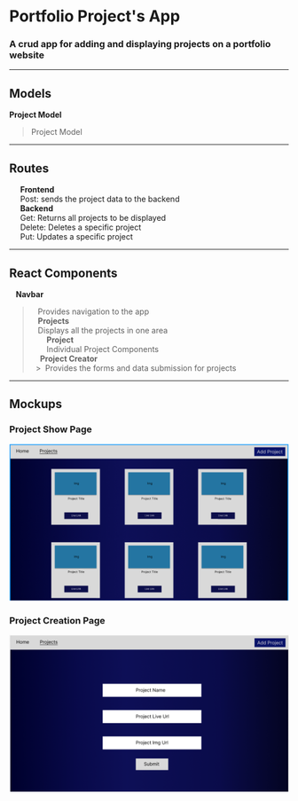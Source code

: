 # Portfolio Project's App
### A crud app for adding and displaying projects on a portfolio website

---







## Models
**Project Model** 
> Project Model 

---

## Routes 
&nbsp;&nbsp;&nbsp;&nbsp; **Frontend**<br>
&nbsp;&nbsp;&nbsp;&nbsp; Post: sends the project data to the backend<br>
&nbsp;&nbsp;&nbsp;&nbsp; **Backend**<br>
&nbsp;&nbsp;&nbsp;&nbsp; Get: Returns all projects to be displayed<br>
&nbsp;&nbsp;&nbsp;&nbsp; Delete: Deletes a specific project<br>
&nbsp;&nbsp;&nbsp;&nbsp; Put: Updates a specific project<br> 

---

## React Components
&nbsp;&nbsp; **Navbar**<br>
> &nbsp;&nbsp; Provides navigation to the app<br>
&nbsp;&nbsp; **Projects**<br>
> &nbsp;&nbsp; Displays all the projects in one area<br>
&nbsp;&nbsp;&nbsp;&nbsp;&nbsp;&nbsp; **Project**<br> 
> &nbsp;&nbsp;&nbsp;&nbsp;&nbsp;&nbsp; Individual Project Components<br> 
&nbsp;&nbsp;&nbsp;&nbsp;**Project Creator**<br>
&nbsp;&nbsp;>&nbsp;&nbsp;Provides the forms and data submission for projects<br>

---

## Mockups
### Project Show Page 
![project show page](/assets/images/ShowProject.png)
### Project Creation Page
![project add page](/assets/images/AddProject.png)
